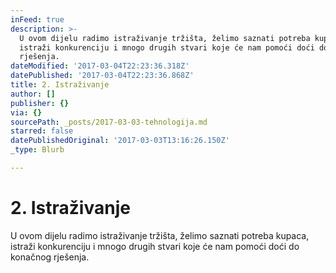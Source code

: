 ```yaml
---
inFeed: true
description: >-
  U ovom dijelu radimo istraživanje tržišta, želimo saznati potreba kupaca,
  istraži konkurenciju i mnogo drugih stvari koje će nam pomoći doći do konačnog
  rješenja.
dateModified: '2017-03-04T22:23:36.318Z'
datePublished: '2017-03-04T22:23:36.868Z'
title: 2. Istraživanje
author: []
publisher: {}
via: {}
sourcePath: _posts/2017-03-03-tehnologija.md
starred: false
datePublishedOriginal: '2017-03-03T13:16:26.150Z'
_type: Blurb

---
```

# 2\. Istraživanje

U ovom dijelu radimo istraživanje tržišta, želimo saznati potreba kupaca, istraži konkurenciju i mnogo drugih stvari koje će nam pomoći doći do konačnog rješenja.